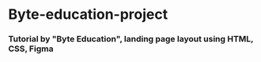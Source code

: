 # Byte-education-project
### Tutorial by "Byte Education", landing page layout using HTML, CSS, Figma
